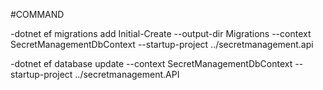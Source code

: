 #COMMAND

-dotnet ef migrations add Initial-Create --output-dir Migrations --context SecretManagementDbContext --startup-project ../secretmanagement.api

-dotnet ef database update --context SecretManagementDbContext --startup-project ../secretmanagement.API

